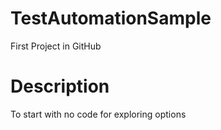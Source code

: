 # TestAutomationSample
First Project in GitHub
# Description
To start with no code for exploring options

